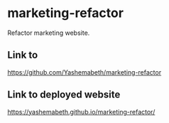 # marketing-refactor
Refactor marketing website.

## Link to
https://github.com/Yashemabeth/marketing-refactor

## Link to deployed website 
https://yashemabeth.github.io/marketing-refactor/
